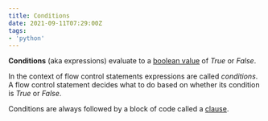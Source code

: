 ```yaml
---
title: Conditions
date: 2021-09-11T07:29:00Z
tags:
- 'python'
---
```


**Conditions** (aka expressions) evaluate to a [boolean
value](20210910210804-boolean-values.md) of _True_ or _False_.

In the context of flow control statements expressions are called _conditions_. A
flow control statement decides what to do based on whether its condition is
_True_ or _False_.

Conditions are always followed by a block of code called a [clause](20210911075037-clause.md).
